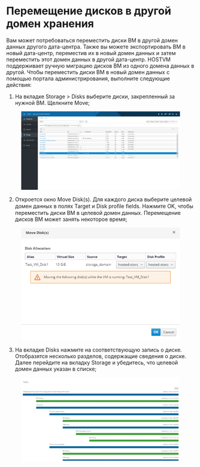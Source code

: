 # Перемещение дисков в другой домен хранения

Вам может потребоваться переместить диски ВМ в другой домен данных другого дата-центра. Также вы можете экспортировать ВМ в новый дата-центр, переместив их в новый домен данных и затем переместить этот домен данных в другой дата-центр. HOSTVM поддерживает ручную миграцию дисков ВМ из одного домена данных в другой. Чтобы переместить диски ВМ в новый домен данных с помощью портала администрирования, выполните следующие действия:

1. На вкладке Storage > Disks выберите диски, закрепленный за нужной ВМ. Щелкните Move;

<figure><img src="../../../../.gitbook/assets/30.png" alt=""><figcaption></figcaption></figure>

2. Откроется окно Move Disk(s). Для каждого диска выберите целевой домен данных в полях Target и Disk proﬁle ﬁelds. Нажмите OK, чтобы переместить диски ВМ в целевой домен данных. Перемещение дисков ВМ может занять некоторое время;

<figure><img src="../../../../.gitbook/assets/31.png" alt=""><figcaption></figcaption></figure>

3. На вкладке Disks нажмите на соответствующую запись о диске. Отобразятся несколько разделов, содержащие сведения о диске. Далее перейдите на вкладку Storage и убедитесь, что целевой домен данных указан в списке;

<figure><img src="../../../../.gitbook/assets/32.png" alt=""><figcaption></figcaption></figure>
